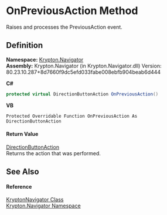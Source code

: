 # OnPreviousAction Method


Raises and processes the PreviousAction event.



## Definition
**Namespace:** <a href="a21ac074-d119-3dc6-bd1c-d3a12c0128bc.md">Krypton.Navigator</a>  
**Assembly:** Krypton.Navigator (in Krypton.Navigator.dll) Version: 80.23.10.287+8d7660f9dc5efd033fabe008ebfb904beab6d444

**C#**
``` C#
protected virtual DirectionButtonAction OnPreviousAction()
```
**VB**
``` VB
Protected Overridable Function OnPreviousAction As DirectionButtonAction
```



#### Return Value
<a href="6769ce63-ca2f-92bf-92a8-d8c63b8e7d52.md">DirectionButtonAction</a>  
Returns the action that was performed.

## See Also


#### Reference
<a href="5b32a15b-85d7-1db8-3c10-e43632f905eb.md">KryptonNavigator Class</a>  
<a href="a21ac074-d119-3dc6-bd1c-d3a12c0128bc.md">Krypton.Navigator Namespace</a>  

